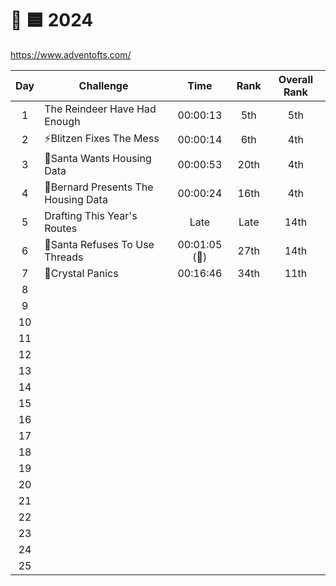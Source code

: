 # 🎄 🟦 2024

<https://www.adventofts.com/>

| Day | Challenge                           |     Time      | Rank | Overall Rank |
| :-: | ----------------------------------- | :-----------: | :--: | :----------: |
|  1  | The Reindeer Have Had Enough        |   00:00:13    | 5th  |     5th      |
|  2  | ⚡Blitzen Fixes The Mess            |   00:00:14    | 6th  |     4th      |
|  3  | 🎅Santa Wants Housing Data          |   00:00:53    | 20th |     4th      |
|  4  | 🎩Bernard Presents The Housing Data |   00:00:24    | 16th |     4th      |
|  5  | Drafting This Year's Routes         |     Late      | Late |     14th     |
|  6  | 🎅Santa Refuses To Use Threads      | 00:01:05 (📱) | 27th |     14th     |
|  7  | 💋Crystal Panics                    |   00:16:46    | 34th |     11th     |
|  8  |                                     |               |      |              |
|  9  |                                     |               |      |              |
| 10  |                                     |               |      |              |
| 11  |                                     |               |      |              |
| 12  |                                     |               |      |              |
| 13  |                                     |               |      |              |
| 14  |                                     |               |      |              |
| 15  |                                     |               |      |              |
| 16  |                                     |               |      |              |
| 17  |                                     |               |      |              |
| 18  |                                     |               |      |              |
| 19  |                                     |               |      |              |
| 20  |                                     |               |      |              |
| 21  |                                     |               |      |              |
| 22  |                                     |               |      |              |
| 23  |                                     |               |      |              |
| 24  |                                     |               |      |              |
| 25  |                                     |               |      |              |
